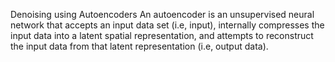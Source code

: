 Denoising using Autoencoders
An autoencoder is an unsupervised neural network that accepts an input data set (i.e, input), internally compresses the input data into a latent spatial representation, and attempts to reconstruct the input data from that latent representation (i.e, output data).
